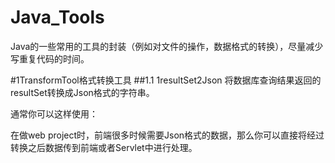 # Java_Tools
Java的一些常用的工具的封装（例如对文件的操作，数据格式的转换），尽量减少写重复代码的时间。

#1TransformTool格式转换工具
##1.1 1resultSet2Json
将数据库查询结果返回的resultSet转换成Json格式的字符串。

通常你可以这样使用：

在做web project时，前端很多时候需要Json格式的数据，那么你可以直接将经过转换之后数据传到前端或者Servlet中进行处理。

